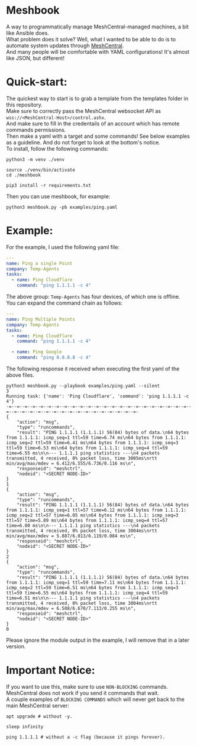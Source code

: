 # Meshbook

A way to programmatically manage MeshCentral-managed machines, a bit like Ansible does.<br>
What problem does it solve? Well, what I wanted to be able to do is to automate system updates through [MeshCentral](https://github.com/ylianst/meshcentral).<br>
And many people will be comfortable with YAML configurations! It's almost like JSON, but different!<br>

# Quick-start:

The quickest way to start is to grab a template from the templates folder in this repository.<br>
Make sure to correctly pass the MeshCentral websocket API as `wss://<MeshCentral-Host>/control.ashx`.<br>
And make sure to fill in the credentails of an account which has remote commands permissions.<br>
Then make a yaml with a target and some commands! See below examples as a guideline. And do not forget to look at the bottom's notice.<br>
To install, follow the following commands:<br>

```shell
python3 -m venv ./venv
``` 
```shell
source ./venv/bin/activate
cd ./meshbook
```
```shell
pip3 install -r requirements.txt
```
Then you can use meshbook, for example:
```shell
python3 meshbook.py -pb examples/ping.yaml
```

# Example:

For the example, I used the following yaml file:

```yaml
---
name: Ping a single Point
company: Temp-Agents
tasks:
  - name: Ping Cloudflare
    command: "ping 1.1.1.1 -c 4"
```

The above group: `Temp-Agents` has four devices, of which one is offline.<br>
You can expand the command chain as follows:<br>

```yaml
---
name: Ping Multiple Points
company: Temp-Agents
tasks:
  - name: Ping Cloudflare
    command: "ping 1.1.1.1 -c 4"

  - name: Ping Google
    command: "ping 8.8.8.8 -c 4"
```

The following response it received when executing the first yaml of the above files.

```shell
python3 meshbook.py --playbook examples/ping.yaml --silent
3
Running task: {'name': 'Ping Cloudflare', 'command': 'ping 1.1.1.1 -c 4'}
-=--=--=--=--=--=--=--=--=--=--=--=--=--=--=--=--=--=--=--=--=--=--=--=--=--=--=--=--=--=--=--=--=--=--=--=--=--=--=--=-
{
    "action": "msg",
    "type": "runcommands",
    "result": "PING 1.1.1.1 (1.1.1.1) 56(84) bytes of data.\n64 bytes from 1.1.1.1: icmp_seq=1 ttl=59 time=6.74 ms\n64 bytes from 1.1.1.1: icmp_seq=2 ttl=59 time=6.41 ms\n64 bytes from 1.1.1.1: icmp_seq=3 ttl=59 time=6.53 ms\n64 bytes from 1.1.1.1: icmp_seq=4 ttl=59 time=6.55 ms\n\n--- 1.1.1.1 ping statistics ---\n4 packets transmitted, 4 received, 0% packet loss, time 3005ms\nrtt min/avg/max/mdev = 6.412/6.555/6.736/0.116 ms\n",
    "responseid": "meshctrl",
    "nodeid": "<SECRET NODE-ID>"
}
1
{
    "action": "msg",
    "type": "runcommands",
    "result": "PING 1.1.1.1 (1.1.1.1) 56(84) bytes of data.\n64 bytes from 1.1.1.1: icmp_seq=1 ttl=57 time=6.12 ms\n64 bytes from 1.1.1.1: icmp_seq=2 ttl=57 time=6.05 ms\n64 bytes from 1.1.1.1: icmp_seq=3 ttl=57 time=5.89 ms\n64 bytes from 1.1.1.1: icmp_seq=4 ttl=57 time=6.00 ms\n\n--- 1.1.1.1 ping statistics ---\n4 packets transmitted, 4 received, 0% packet loss, time 3004ms\nrtt min/avg/max/mdev = 5.887/6.013/6.119/0.084 ms\n",
    "responseid": "meshctrl",
    "nodeid": "<SECRET NODE-ID>"
}
2
{
    "action": "msg",
    "type": "runcommands",
    "result": "PING 1.1.1.1 (1.1.1.1) 56(84) bytes of data.\n64 bytes from 1.1.1.1: icmp_seq=1 ttl=59 time=7.11 ms\n64 bytes from 1.1.1.1: icmp_seq=2 ttl=59 time=6.51 ms\n64 bytes from 1.1.1.1: icmp_seq=3 ttl=59 time=6.55 ms\n64 bytes from 1.1.1.1: icmp_seq=4 ttl=59 time=6.51 ms\n\n--- 1.1.1.1 ping statistics ---\n4 packets transmitted, 4 received, 0% packet loss, time 3004ms\nrtt min/avg/max/mdev = 6.508/6.670/7.113/0.255 ms\n",
    "responseid": "meshctrl",
    "nodeid": "<SECRET NODE-ID>"
}
0
```
Please ignore the module output in the example, I will remove that in a later version.

# Important Notice:

If you want to use this, make sure to use `NON-BLOCKING` commands. MeshCentral does not work if you send it commands that wait.<br>
A couple examples of `BLOCKING COMMANDS` which will never get back to the main MeshCentral server:

```shell
apt upgrade # without -y.

sleep infinity

ping 1.1.1.1 # without a -c flag (because it pings forever).
```